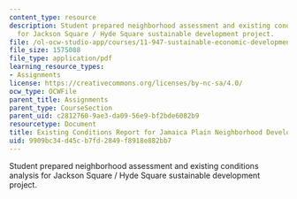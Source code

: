 ```yaml
---
content_type: resource
description: Student prepared neighborhood assessment and existing conditions analysis
  for Jackson Square / Hyde Square sustainable development project.
file: /ol-ocw-studio-app/courses/11-947-sustainable-economic-development-spring-2004/9909bc34d45cb7fd2849f8918e882bb7_jp_phase1_report.pdf
file_size: 1575088
file_type: application/pdf
learning_resource_types:
- Assignments
license: https://creativecommons.org/licenses/by-nc-sa/4.0/
ocw_type: OCWFile
parent_title: Assignments
parent_type: CourseSection
parent_uid: c2812760-9ae3-da09-56e9-bf2bde6082b9
resourcetype: Document
title: Existing Conditions Report for Jamaica Plain Neighborhood Development Corporation
uid: 9909bc34-d45c-b7fd-2849-f8918e882bb7
---
```

Student prepared neighborhood assessment and existing conditions analysis for Jackson Square / Hyde Square sustainable development project.